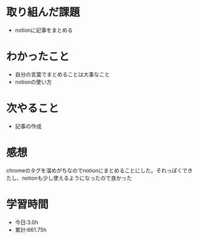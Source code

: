 # 取り組んだ課題
- notionに記事をまとめる
# わかったこと
- 自分の言葉でまとめることは大事なこと
- notionの使い方
# 次やること
- 記事の作成
# 感想
chromeのタグを溜めがちなのでnotionにまとめることにした。それっぽくできたし、notionも少し使えるようになったので良かった
# 学習時間
- 今日:3.0h
- 累計:661.75h